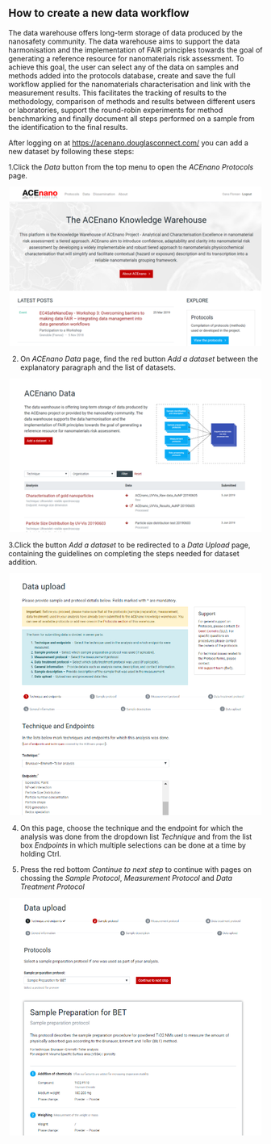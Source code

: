 ## How to create a new data workflow
The data warehouse offers long-term storage of data produced by the nanosafety community. The data warehouse aims to support the data harmonisation and the implementation of FAIR principles towards the goal of generating a reference resource for nanomaterials risk assessment.
To achieve this goal, the user can select any of the data on samples and methods added into the protocols database, create and save the full workflow applied for the nanomaterials characterisation and link with the measurement results. This facilitates the tracking of results to the methodology, comparison of methods and results between different users or laboratories, support the round-robin experiments for method benchmarking and finally document all steps performed on a sample from the identification to the final results.

After logging on at https://acenano.douglasconnect.com/ you can add a new dataset by following these steps:

1.Click the *Data* button from the top menu to open the *ACEnano Protocols* page.

<p align="center">
  <img width="500" src="https://github.com/NanoCommons/tutorials/blob/master/ACEnano%20manuals/Photos/Intro.png">
</p>

2. On *ACEnano Data* page, find the red button *Add a dataset* between the explanatory paragraph and the list of datasets.

<p align="center">
  <img width="500" src="https://github.com/NanoCommons/tutorials/blob/master/ACEnano%20manuals/Photos/Data.png">
</p>

3.Click the button *Add a dataset* to be redirected to a *Data Upload* page, containing the guidelines on completing the steps needed for dataset addition.

<p align="center">
  <img width="500" src="https://github.com/NanoCommons/tutorials/blob/master/ACEnano%20manuals/Photos/DataUp.png">
</p>

4. On this page, choose the technique and the endpoint for which the analysis was done from the dropdown list *Technique* and from the list box *Endpoints* in which multiple selections can be done at a time by holding Ctrl.

5. Press the red bottom *Continue to next step* to continue with pages on chossing the *Sample Protocol*, *Measurement Protocol* and
*Data Treatment Protocol*

<p align="center">
  <img width="500" src="https://github.com/NanoCommons/tutorials/blob/master/ACEnano%20manuals/Photos/DataSample.png">
</p>
